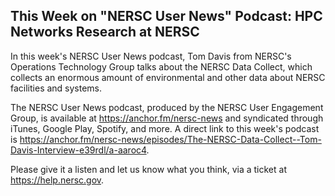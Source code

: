 ## This Week on "NERSC User News" Podcast: HPC Networks Research at NERSC

In this week's NERSC User News podcast, Tom Davis from NERSC's Operations 
Technology Group talks about the NERSC Data Collect, which collects an enormous
amount of environmental and other data about NERSC facilities and systems.
 
The NERSC User News podcast, produced by the NERSC User Engagement Group, is 
available at <https://anchor.fm/nersc-news> and syndicated through iTunes, 
Google Play, Spotify, and more. A direct link to this week's podcast is 
<https://anchor.fm/nersc-news/episodes/The-NERSC-Data-Collect--Tom-Davis-Interview-e39rdl/a-aaroc4>.

Please give it a listen and let us know what you think, via a ticket at
<https://help.nersc.gov>.
